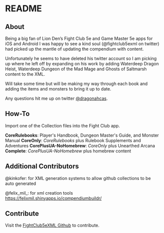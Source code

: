 # README


## About

Being a big fan of Lion Den’s Fight Club 5e and Game Master 5e apps for iOS and Android I was happy to see a kind soul (@fightclub5exml on twitter) had picked up the mantle of updating the compendium with content.

Unfortunately he seems to have deleted his twitter account so I am picking up where he left off by expanding on his work by adding Waterdeep Dragon Heist, Waterdeep Dungeon of the Mad Mage and Ghosts of Saltmarsh content to the XML.

Will take some time but will be making my way through each book and adding the items and monsters to bring it up to date.

Any questions hit me up on twitter [@dragonahcas](http://twitter.com/dragonahcas).


## How-To

Import one of the Collection files into the Fight Club app.

**CoreRulebooks**: Player's Handbook, Dungeon Master's Guide, and Monster Manual
**CoreOnly**: _CoreRulebooks_ plus Rulebook Supplements and Adventures
**CorePlusUA-NoHomebrew**: _CoreOnly_ plus Unearthed Arcana
**Complete**: _CorePlusUA-NoHomebrew_ plus homebrew content


## Additional Contributors

@kinkofer: for XML generation systems to allow github collections to be auto generated

@felix_mil_: for xml creation tools https://felixmil.shinyapps.io/compendiumbuildr/


## Contribute

Visit the [FightClub5eXML Github](https://github.com/kinkofer/FightClub5eXML) to contribute.
